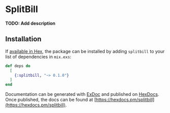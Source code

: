 # SplitBill

**TODO: Add description**

## Installation

If [available in Hex](https://hex.pm/docs/publish), the package can be installed
by adding `splitbill` to your list of dependencies in `mix.exs`:

```elixir
def deps do
  [
    {:splitbill, "~> 0.1.0"}
  ]
end
```

Documentation can be generated with [ExDoc](https://github.com/elixir-lang/ex_doc)
and published on [HexDocs](https://hexdocs.pm). Once published, the docs can
be found at [https://hexdocs.pm/splitbill](https://hexdocs.pm/splitbill).


